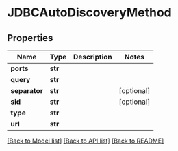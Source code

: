# JDBCAutoDiscoveryMethod

## Properties
Name | Type | Description | Notes
------------ | ------------- | ------------- | -------------
**ports** | **str** |  | 
**query** | **str** |  | 
**separator** | **str** |  | [optional] 
**sid** | **str** |  | [optional] 
**type** | **str** |  | 
**url** | **str** |  | 

[[Back to Model list]](../README.md#documentation-for-models) [[Back to API list]](../README.md#documentation-for-api-endpoints) [[Back to README]](../README.md)


